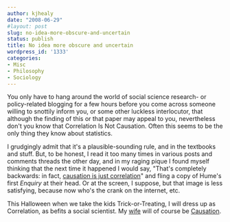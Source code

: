 ```yaml
---
author: kjhealy
date: "2008-06-29"
#layout: post
slug: no-idea-more-obscure-and-uncertain
status: publish
title: No idea more obscure and uncertain
wordpress_id: '1333'
categories:
- Misc
- Philosophy
- Sociology
---
```


You only have to hang around the world of social science research- or policy-related blogging for a few hours before you come across someone willing to snottily inform you, or some other luckless interlocutor, that although the finding of this or that paper may appeal to you, nevertheless don't you know that Correlation Is Not Causation. Often this seems to be the only thing they know about statistics.

I grudgingly admit that it's a plausible-sounding rule, and in the textbooks and stuff. But, to be honest, I read it too many times in various posts and comments threads the other day, and in my raging pique I found myself thinking that the next time it happened I would say, "That's completely backwards: in fact, [causation is just correlation](http://18th.eserver.org/hume-enquiry.html#7)" and fling a copy of Hume's first *Enquiry* at their head. Or at the screen, I suppose, but that image is less satisfying, because now who's the crank on the internet, etc.

This Halloween when we take the kids Trick-or-Treating, I will dress up as Correlation, as befits a social scientist. My [wife](http://lapaul.org) will of course be [Causation](http://www.amazon.com/exec/obidos/ASIN/0262532565/kieranhealysw-20/ref=nosim/).
